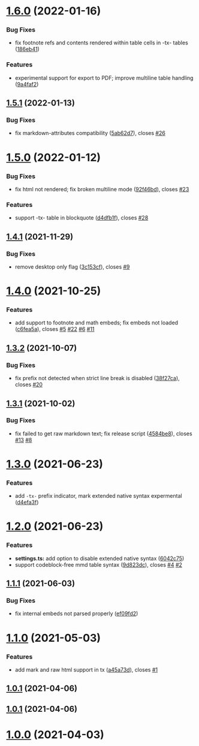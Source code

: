 # [1.6.0](https://github.com/aidenlx/table-extended/compare/1.5.1...1.6.0) (2022-01-16)


### Bug Fixes

* fix footnote refs and contents rendered within table cells in -tx- tables ([186eb41](https://github.com/aidenlx/table-extended/commit/186eb41119708166964bf9e1a66a75bb943882c1))


### Features

* experimental support for export to PDF; improve multiline table handling ([9a4faf2](https://github.com/aidenlx/table-extended/commit/9a4faf227614f5c7fe04472000896bd5d514b91f))

## [1.5.1](https://github.com/aidenlx/table-extended/compare/1.5.0...1.5.1) (2022-01-13)


### Bug Fixes

* fix markdown-attributes compatibility ([5ab62d7](https://github.com/aidenlx/table-extended/commit/5ab62d7bbf3d224462cb960e96e7df482dd26c9c)), closes [#26](https://github.com/aidenlx/table-extended/issues/26)

# [1.5.0](https://github.com/aidenlx/table-extended/compare/1.4.1...1.5.0) (2022-01-12)


### Bug Fixes

* fix html not rendered; fix broken multiline mode ([92f46bd](https://github.com/aidenlx/table-extended/commit/92f46bd394fccf6ec3768d77232b345689498c48)), closes [#23](https://github.com/aidenlx/table-extended/issues/23)


### Features

* support -tx- table in blockquote ([d4dfb1f](https://github.com/aidenlx/table-extended/commit/d4dfb1f452530b195f71465ec8a8f3986bbd5bdb)), closes [#28](https://github.com/aidenlx/table-extended/issues/28)

## [1.4.1](https://github.com/aidenlx/table-extended/compare/1.4.0...1.4.1) (2021-11-29)


### Bug Fixes

* remove desktop only flag ([3c153cf](https://github.com/aidenlx/table-extended/commit/3c153cfa1258d1c651b44049bd8416ab2086fe7b)), closes [#9](https://github.com/aidenlx/table-extended/issues/9)

# [1.4.0](https://github.com/aidenlx/table-extended/compare/1.3.2...1.4.0) (2021-10-25)


### Features

* add support to footnote and math embeds; fix embeds not loaded ([c6fea5a](https://github.com/aidenlx/table-extended/commit/c6fea5a94c1c743ef95e38e0d4f79ede4352a401)), closes [#5](https://github.com/aidenlx/table-extended/issues/5) [#22](https://github.com/aidenlx/table-extended/issues/22) [#6](https://github.com/aidenlx/table-extended/issues/6) [#11](https://github.com/aidenlx/table-extended/issues/11)

## [1.3.2](https://github.com/aidenlx/table-extended/compare/1.3.1...1.3.2) (2021-10-07)


### Bug Fixes

* fix prefix not detected when strict line break is disabled ([38f27ca](https://github.com/aidenlx/table-extended/commit/38f27ca8ebc2fb44cc671b09fd7217848f8cff91)), closes [#20](https://github.com/aidenlx/table-extended/issues/20)

## [1.3.1](https://github.com/aidenlx/table-extended/compare/1.3.0...1.3.1) (2021-10-02)


### Bug Fixes

* fix failed to get raw markdown text; fix release script ([4584be8](https://github.com/aidenlx/table-extended/commit/4584be839430fd80d5e7664c91cb914bf725d71e)), closes [#13](https://github.com/aidenlx/table-extended/issues/13) [#8](https://github.com/aidenlx/table-extended/issues/8)

# [1.3.0](https://github.com/alx-plugins/table-extended/compare/1.2.0...1.3.0) (2021-06-23)


### Features

* add `-tx-` prefix indicator, mark extended native syntax expermental ([d4efa3f](https://github.com/alx-plugins/table-extended/commit/d4efa3f3fe5397c6a33ee09a0bb1c9f28f34f344))

# [1.2.0](https://github.com/alx-plugins/table-extended/compare/1.1.1...1.2.0) (2021-06-23)


### Features

* **settings.ts:** add option to disable extended native syntax ([6042c75](https://github.com/alx-plugins/table-extended/commit/6042c75332d75c68b5cb901f84f4a49e14ad3cbf))
* support codeblock-free mmd table syntax ([9d823dc](https://github.com/alx-plugins/table-extended/commit/9d823dc6361f8d3efa06a6a2d699dc179c815af1)), closes [#4](https://github.com/alx-plugins/table-extended/issues/4) [#2](https://github.com/alx-plugins/table-extended/issues/2)

## [1.1.1](https://github.com/alx-plugins/table-extended/compare/1.1.0...1.1.1) (2021-06-03)


### Bug Fixes

* fix internal embeds not parsed properly ([ef09fd2](https://github.com/alx-plugins/table-extended/commit/ef09fd281cbdc22beb864e1ab7b7a27d65a78830))

# [1.1.0](https://github.com/alx-plugins/table-extended/compare/1.0.1...1.1.0) (2021-05-03)


### Features

* add mark and raw html support in tx ([a45a73d](https://github.com/alx-plugins/table-extended/commit/a45a73d0f13c5c2e31d5dc605fce4473036f05da)), closes [#1](https://github.com/alx-plugins/table-extended/issues/1)



## [1.0.1](https://github.com/alx-plugins/table-extended/compare/1.0.1...1.1.0) (2021-04-06)



## [1.0.1](https://github.com/alx-plugins/table-extended/compare/1.0.1...1.1.0) (2021-04-06)



# [1.0.0](https://github.com/alx-plugins/table-extended/compare/1.0.1...1.1.0) (2021-04-03)

